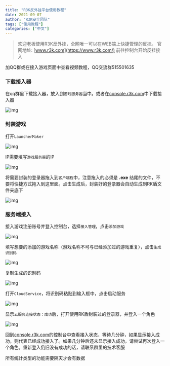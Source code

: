```yaml
---
title: "R3K反外挂平台使用教程"
date: 2021-09-07
author: "R3K安全团队"
tags: ["使用教程"]
categories: ["中文"]
---
```


>欢迎老板使用R3K反外挂，全网唯一可以在WEB端上快捷管理的反挂。
>官网地址: [www.r3k.com](https://www.r3k.com/) 
>前往控制台开始反挂接入

加QQ群或在接入游戏页面中查看视频教程，QQ交流群515501635

### 下载接入器
在qq群里下载接入器，放入到`游戏服务器`当中。或者在[console.r3k.com](https://console.r3k.com)中下载接入器 

![img](/images/image.png) 

### 封装游戏
打开`LauncherMaker`

![img](/images/image-2.png) 

IP需要填写`游戏服务器`的IP 

![img](/images/image-3.png) 

将需要封装的登录器拖入到`客户端程`中，注意拖入的必须是 **.exe** 结尾的文件，不要将快捷方式拖入到这里面。点击生成后，封装好的登录器会自动生成到RK盾文件夹底下 

![img](/images/image-4.png) 

### 服务端接入
接入游戏注册账号并登入控制台，选择`接入管理`，点击`添加游戏` 

![img](/images/image-5.png) 

填写想要的添加的游戏名称（游戏名称不可与已经添加过的游戏重复），点击`生成识别码` 

![img](/images/image-6.png) 

复制生成的识别码 

![img](/images/image-7.png) 

打开`CloudService`，将识别码粘贴到输入框中，点击启动服务 

![img](/images/image-8.png) 

显示`云服务连接状态：成功`后，打开使用RK盾封装过的登录器，并登入一个角色 

![img](/images/image-9.png) 

回到[console.r3k.com](https://console.r3k.com)的控制台中查看接入状态，等待几分钟，如果显示接入成功，则代表已经成功接入了。如果几分钟后还未显示接入成功，请尝试再次登入一个角色。重新登入仍旧没有成功的话，请联系群里的技术客服 

所有统计类型的功能需要隔天才会有数据 



